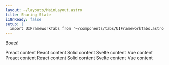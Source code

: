 ```yaml
---
layout: ~/layouts/MainLayout.astro
title: Sharing State
i18nReady: false
setup: |
  import UIFrameworkTabs from '~/components/tabs/UIFrameworkTabs.astro'
---
```


Boats!

<UIFrameworkTabs>
  <Fragment slot="preact">Preact content</Fragment>
  <Fragment slot="react">React content</Fragment>
  <Fragment slot="solid">Solid content</Fragment>
  <Fragment slot="svelte">Svelte content</Fragment>
  <Fragment slot="vue">Vue content</Fragment>
</UIFrameworkTabs>

<UIFrameworkTabs>
  <Fragment slot="preact">Preact content</Fragment>
  <Fragment slot="react">React content</Fragment>
  <Fragment slot="solid">Solid content</Fragment>
  <Fragment slot="svelte">Svelte content</Fragment>
  <Fragment slot="vue">Vue content</Fragment>
</UIFrameworkTabs>

